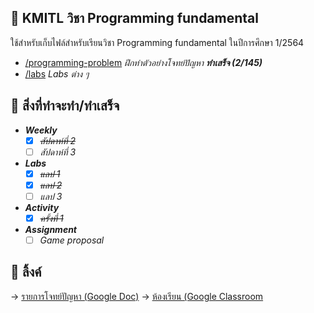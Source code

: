 ## 📑 KMITL วิชา Programming fundamental

ใช้สำหรับเก็บไฟล์สำหรับเรียนวิชา Programming fundamental ในปีการศึกษา 1/2564

- [/programming-problem](https://github.com/KornYellow/kmitl-works/tree/main/programming-problem) _ฝึกทำตัวอย่างโจทย์ปัญหา **ทำเสร็จ (2/145)**_
- [/labs](https://github.com/KornYellow/kmitl-works/tree/main/labs) _Labs ต่าง ๆ_

## 📝 สิ่งที่ทำจะทำ/ทำเสร็จ

- **_Weekly_**
    - [x] ~~_สัปดาห์ที่ 2_~~
    - [ ] _สัปดาห์ที่ 3_
- **_Labs_**
    - [x] ~~_แลป 1_~~
    - [x] ~~_แลป 2_~~
    - [ ] _แลป 3_
- **_Activity_**
    - [x] ~~_ครั้งที่ 1_~~
- **_Assignment_**
    - [ ] _Game proposal_

## 🔗 ลิ้งค์

→ [รายการโจทย์ปัญหา (Google Doc)](https://docs.google.com/document/d/1ZvJCqXif7hGMGWO1VD9V2Lkamiu-ZDyI9epi1ooGwUE/edit)
→ [ห้องเรียน (Google Classroom](https://classroom.google.com/u/1/c/Mzc0MjM5MzM4MjYz)